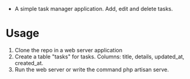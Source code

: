 * A simple task manager application. Add, edit and delete tasks. 

# Usage

1. Clone the repo in a web server application 
2. Create a table "tasks" for tasks. Columns: title, details, updated_at, created_at.
3. Run the web server or write the command php artisan serve. 
